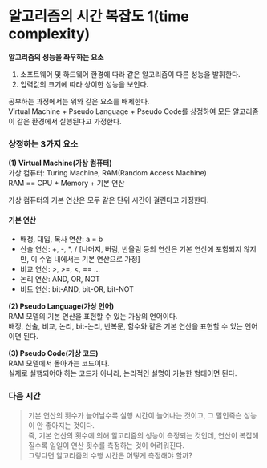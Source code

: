 # 알고리즘의 시간 복잡도 1(time complexity)
   
__알고리즘의 성능을 좌우하는 요소__   
1. 소프트웨어 및 하드웨어 환경에 따라 같은 알고리즘이 다른 성능을 발휘한다.
2. 입력값의 크기에 따라 상이한 성능을 보인다.
   
공부하는 과정에서는 위와 같은 요소를 배제한다.   
Virtual Machine + Pseudo Language + Pseudo Code를 상정하여 모든 알고리즘이 같은 환경에서 실행된다고 가정한다.   
   
### 상정하는 3가지 요소   
__(1) Virtual Machine(가상 컴퓨터)__   
가상 컴퓨터: Turing Machine, RAM(Random Access Machine)   
RAM == CPU + Memory + 기본 연산   
   
가상 컴퓨터의 기본 연산은 모두 같은 단위 시간이 걸린다고 가정한다.   
    
#### 기본 연산   
* 배정, 대입, 복사 연산: a = b
* 산술 연산: +, -, *, / [나머지, 버림, 반올림 등의 연산은 기본 연산에 포함되지 않지만, 이 수업 내에서는 기본 연산으로 가정]
* 비교 연산: >, >=, <, == ...
* 논리 연산: AND, OR, NOT
* 비트 연산: bit-AND, bit-OR, bit-NOT
   
__(2) Pseudo Language(가상 언어)__   
RAM 모델의 기본 연산을 표현할 수 있는 가상의 언어이다.   
배정, 산술, 비교, 논리, bit-논리, 반복문, 함수와 같은 기본 연산을 표현할 수 있는 언어이면 된다.   
   
__(3) Pseudo Code(가상 코드)__   
RAM 모델에서 돌아가는 코드이다.   
실제로 실행되어야 하는 코드가 아니라, 논리적인 설명이 가능한 형태이면 된다.   
   
   
### 다음 시간   
>기본 연산의 횟수가 늘어날수록 실행 시간이 늘어나는 것이고, 그 말인즉슨 성능이 안 좋아지는 것이다.   
>즉, 기본 연산의 횟수에 의해 알고리즘의 성능이 측정되는 것인데, 연산이 복잡해질수록 일일이 연산 횟수를 측정하는 것이 어려워진다.   
>그렇다면 알고리즘의 수행 시간은 어떻게 측정해야 할까?   